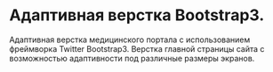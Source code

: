 Адаптивная верстка Bootstrap3.
=========================================================================================

Адаптивная верстка медицинского портала с использованием фреймворка Twitter Bootstrap3.
Верстка главной страницы сайта с возможностью адаптивности под различные размеры экранов.
